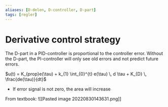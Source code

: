 ```yaml
---
aliases: [D-delen, D-controller, D-part]
tags: [regler]
---
```


# Derivative control strategy
The D-part in a PID-controller is proportional to the controller error. Without the D-part, the PI-controller will only see old errors and not predict future errors. 

$u(t) = K_{prop}e(\tau) + k_{1} \int_{0}^{t} e(\tau) \, d \tau + K_{D} \, \frac{de(\tau)}{dt}$
- If error signal is not zero, the area will increase

From textbook:
![[Pasted image 20220830143631.png]]